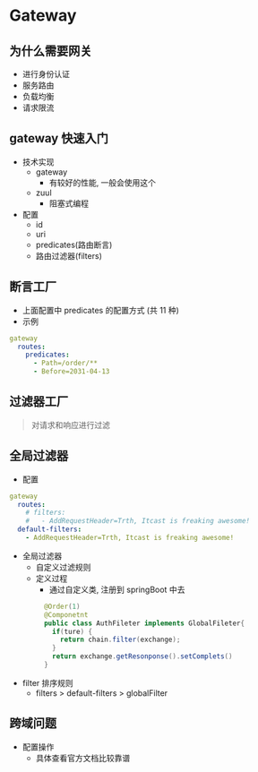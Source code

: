 # Gateway

## 为什么需要网关

- 进行身份认证
- 服务路由
- 负载均衡
- 请求限流

## gateway 快速入门

- 技术实现
  - gateway
    - 有较好的性能, 一般会使用这个
  - zuul
    - 阻塞式编程
- 配置
  - id
  - uri
  - predicates(路由断言)
  - 路由过滤器(filters)

## 断言工厂

- 上面配置中 predicates 的配置方式 (共 11 种)
- 示例

```yml
gateway
  routes:
    predicates:
      - Path=/order/**
      - Before=2031-04-13
```

## 过滤器工厂

> 对请求和响应进行过滤

## 全局过滤器

- 配置

```yml
gateway
  routes:
    # filters:
    #   - AddRequestHeader=Trth, Itcast is freaking awesome!
  default-filters:
    - AddRequestHeader=Trth, Itcast is freaking awesome!
```

- 全局过滤器
  - 自定义过滤规则
  - 定义过程
    - 通过自定义类, 注册到 springBoot 中去
    ```java
      @Order(1)
      @Componetnt
      public class AuthFileter implements GlobalFileter{
        if(ture) {
          return chain.filter(exchange);
        }
        return exchange.getResonponse().setComplets()
      }
    ```
- filter 排序规则
  - filters > default-filters > globalFilter

## 跨域问题

- 配置操作
  - 具体查看官方文档比较靠谱
